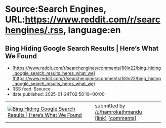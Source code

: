 # Source:Search Engines, URL:https://www.reddit.com/r/searchengines/.rss, language:en

## Bing Hiding Google Search Results | Here’s What We Found
 - [https://www.reddit.com/r/searchengines/comments/1i8ln22/bing_hiding_google_search_results_heres_what_we](https://www.reddit.com/r/searchengines/comments/1i8ln22/bing_hiding_google_search_results_heres_what_we)
 - RSS feed: $source
 - date published: 2025-01-24T02:58:19+00:00

<table> <tr><td> <a href="https://www.reddit.com/r/searchengines/comments/1i8ln22/bing_hiding_google_search_results_heres_what_we/"> <img src="https://external-preview.redd.it/oJ1By_71m8DUjFdTiY0S3z-7lETnaZAsOj9hl9p11lQ.jpg?width=640&amp;crop=smart&amp;auto=webp&amp;s=1d61f26b62fa96cdf3b9c4b0b14ed76c21c3d440" alt="Bing Hiding Google Search Results | Here’s What We Found" title="Bing Hiding Google Search Results | Here’s What We Found" /> </a> </td><td> &#32; submitted by &#32; <a href="https://www.reddit.com/user/hamrokathmandu"> /u/hamrokathmandu </a> <br/> <span><a href="https://makuracreations.com/bing-hiding-google-search-results/">[link]</a></span> &#32; <span><a href="https://www.reddit.com/r/searchengines/comments/1i8ln22/bing_hiding_google_search_results_heres_what_we/">[comments]</a></span> </td></tr></table>

